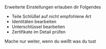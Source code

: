 [//]: # (Beachte: Bitte schreibe jeden Satz in eine eigene Zeile, Transifex wird jede Zeile in ein eigenes Übesetzungsfeld setzen!)

Erweiterte Einstellungen erlauben dir Folgendes
* Teile Schlüßel auf nicht empfohlene Art
* Identitäten bearbeiten
* Unterschlüssel bearbeiten
* Zertifikate im Detail prüfen

Mache nur weiter, wenn du weißt was du tust